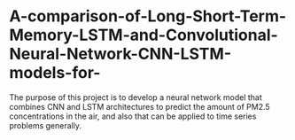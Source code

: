 # A-comparison-of-Long-Short-Term-Memory-LSTM-and-Convolutional-Neural-Network-CNN-LSTM-models-for-
The purpose of this project is to develop a neural network model that combines CNN and LSTM architectures to predict the amount of PM2.5 concentrations in the air, and also that can be applied to time series problems generally. 
